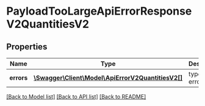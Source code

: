 # PayloadTooLargeApiErrorResponseV2QuantitiesV2

## Properties
Name | Type | Description | Notes
------------ | ------------- | ------------- | -------------
**errors** | [**\Swagger\Client\Model\ApiErrorV2QuantitiesV2[]**](ApiErrorV2QuantitiesV2.md) | type of error | 

[[Back to Model list]](../../README.md#documentation-for-models) [[Back to API list]](../../README.md#documentation-for-api-endpoints) [[Back to README]](../../README.md)

